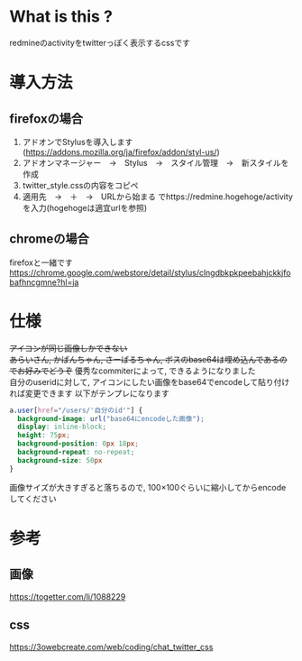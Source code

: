 # What is this ?
redmineのactivityをtwitterっぽく表示するcssです

# 導入方法
## firefoxの場合
1. アドオンでStylusを導入します(https://addons.mozilla.org/ja/firefox/addon/styl-us/)
1. アドオンマネージャー　→　Stylus　→　スタイル管理　→　新スタイルを作成
1. twitter_style.cssの内容をコピペ
1. 適用先　→　＋　→　URLから始まる でhttps://redmine.hogehoge/activity を入力(hogehogeは適宜urlを参照)

## chromeの場合
firefoxと一緒です  
https://chrome.google.com/webstore/detail/stylus/clngdbkpkpeebahjckkjfobafhncgmne?hl=ja

# 仕様
~~アイコンが同じ画像しかできない~~   
~~あらいさん, かばんちゃん, さーばるちゃん, ボスのbase64は埋め込んであるのでお好みでどうぞ~~
優秀なcommiterによって, できるようになりました  
自分のuseridに対して, アイコンにしたい画像をbase64でencodeして貼り付ければ変更できます
以下がテンプレになります
```css
a.user[href="/users/'自分のid'"] {
  background-image: url("base64にencodeした画像");
  display: inline-block;
  height: 75px;
  background-position: 0px 18px;
  background-repeat: no-repeat;
  background-size: 50px
}
```
画像サイズが大きすぎると落ちるので, 100×100ぐらいに縮小してからencodeしてください

# 参考
## 画像
https://togetter.com/li/1088229
## css 
https://3owebcreate.com/web/coding/chat_twitter_css